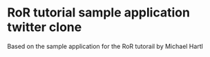 # RoR tutorial sample application twitter clone

Based on the sample application for the RoR tutorail by Michael Hartl